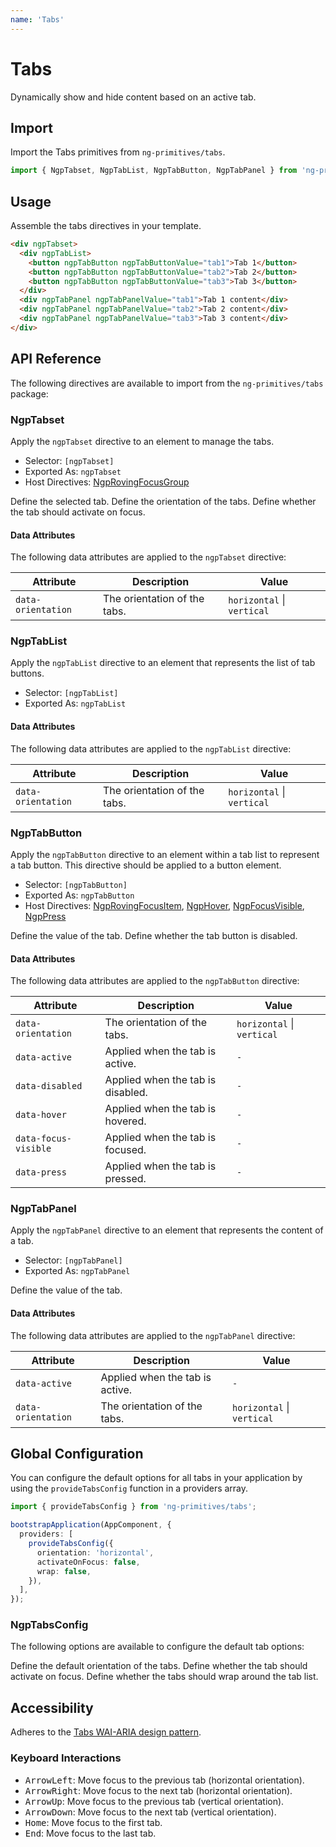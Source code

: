 ```yaml
---
name: 'Tabs'
---
```


# Tabs

Dynamically show and hide content based on an active tab.

<docs-example name="tabs"></docs-example>

## Import

Import the Tabs primitives from `ng-primitives/tabs`.

```ts
import { NgpTabset, NgpTabList, NgpTabButton, NgpTabPanel } from 'ng-primitives/tabs';
```

## Usage

Assemble the tabs directives in your template.

```html
<div ngpTabset>
  <div ngpTabList>
    <button ngpTabButton ngpTabButtonValue="tab1">Tab 1</button>
    <button ngpTabButton ngpTabButtonValue="tab2">Tab 2</button>
    <button ngpTabButton ngpTabButtonValue="tab3">Tab 3</button>
  </div>
  <div ngpTabPanel ngpTabPanelValue="tab1">Tab 1 content</div>
  <div ngpTabPanel ngpTabPanelValue="tab2">Tab 2 content</div>
  <div ngpTabPanel ngpTabPanelValue="tab3">Tab 3 content</div>
</div>
```

## API Reference

The following directives are available to import from the `ng-primitives/tabs` package:

### NgpTabset

Apply the `ngpTabset` directive to an element to manage the tabs.

- Selector: `[ngpTabset]`
- Exported As: `ngpTabset`
- Host Directives: [NgpRovingFocusGroup](/primitives/roving-focus)

<response-field name="ngpTabsetValue" type="string">
  Define the selected tab.
</response-field>

<response-field name="ngpTabsetOrientation" type="'horizontal' | 'vertical'" default="horizontal">
  Define the orientation of the tabs.
</response-field>

<response-field name="ngpTabsetActivateOnFocus" type="boolean">
  Define whether the tab should activate on focus.
</response-field>

#### Data Attributes

The following data attributes are applied to the `ngpTabset` directive:

| Attribute          | Description                  | Value                      |
| ------------------ | ---------------------------- | -------------------------- |
| `data-orientation` | The orientation of the tabs. | `horizontal` \| `vertical` |

### NgpTabList

Apply the `ngpTabList` directive to an element that represents the list of tab buttons.

- Selector: `[ngpTabList]`
- Exported As: `ngpTabList`

#### Data Attributes

The following data attributes are applied to the `ngpTabList` directive:

| Attribute          | Description                  | Value                      |
| ------------------ | ---------------------------- | -------------------------- |
| `data-orientation` | The orientation of the tabs. | `horizontal` \| `vertical` |

### NgpTabButton

Apply the `ngpTabButton` directive to an element within a tab list to represent a tab button. This directive should be applied to a button element.

- Selector: `[ngpTabButton]`
- Exported As: `ngpTabButton`
- Host Directives: [NgpRovingFocusItem](/primitives/roving-focus), [NgpHover](/interactions/hover), [NgpFocusVisible](/interactions/focus-visible), [NgpPress](/interactions/press)

<response-field name="ngpTabButtonValue" type="string" required="true">
  Define the value of the tab.
</response-field>

<response-field name="ngpTabButtonDisabled" type="boolean">
  Define whether the tab button is disabled.
</response-field>

#### Data Attributes

The following data attributes are applied to the `ngpTabButton` directive:

| Attribute            | Description                       | Value                      |
| -------------------- | --------------------------------- | -------------------------- |
| `data-orientation`   | The orientation of the tabs.      | `horizontal` \| `vertical` |
| `data-active`        | Applied when the tab is active.   | `-`                        |
| `data-disabled`      | Applied when the tab is disabled. | `-`                        |
| `data-hover`         | Applied when the tab is hovered.  | `-`                        |
| `data-focus-visible` | Applied when the tab is focused.  | `-`                        |
| `data-press`         | Applied when the tab is pressed.  | `-`                        |

### NgpTabPanel

Apply the `ngpTabPanel` directive to an element that represents the content of a tab.

- Selector: `[ngpTabPanel]`
- Exported As: `ngpTabPanel`

<response-field name="ngpTabPanelValue" type="string" required="true">
  Define the value of the tab.
</response-field>

#### Data Attributes

The following data attributes are applied to the `ngpTabPanel` directive:

| Attribute          | Description                     | Value                      |
| ------------------ | ------------------------------- | -------------------------- |
| `data-active`      | Applied when the tab is active. | `-`                        |
| `data-orientation` | The orientation of the tabs.    | `horizontal` \| `vertical` |

## Global Configuration

You can configure the default options for all tabs in your application by using the `provideTabsConfig` function in a providers array.

```ts
import { provideTabsConfig } from 'ng-primitives/tabs';

bootstrapApplication(AppComponent, {
  providers: [
    provideTabsConfig({
      orientation: 'horizontal',
      activateOnFocus: false,
      wrap: false,
    }),
  ],
});
```

### NgpTabsConfig

The following options are available to configure the default tab options:

<response-field name="orientation" type="'horizontal' | 'vertical'" default="horizontal">
  Define the default orientation of the tabs.
</response-field>

<response-field name="activateOnFocus" type="boolean" default="false">
  Define whether the tab should activate on focus.
</response-field>

<response-field name="wrap" type="boolean" default="false">
  Define whether the tabs should wrap around the tab list.
</response-field>

## Accessibility

Adheres to the [Tabs WAI-ARIA design pattern](https://www.w3.org/WAI/ARIA/apg/patterns/tabs).

### Keyboard Interactions

- <kbd>ArrowLeft</kbd>: Move focus to the previous tab (horizontal orientation).
- <kbd>ArrowRight</kbd>: Move focus to the next tab (horizontal orientation).
- <kbd>ArrowUp</kbd>: Move focus to the previous tab (vertical orientation).
- <kbd>ArrowDown</kbd>: Move focus to the next tab (vertical orientation).
- <kbd>Home</kbd>: Move focus to the first tab.
- <kbd>End</kbd>: Move focus to the last tab.
